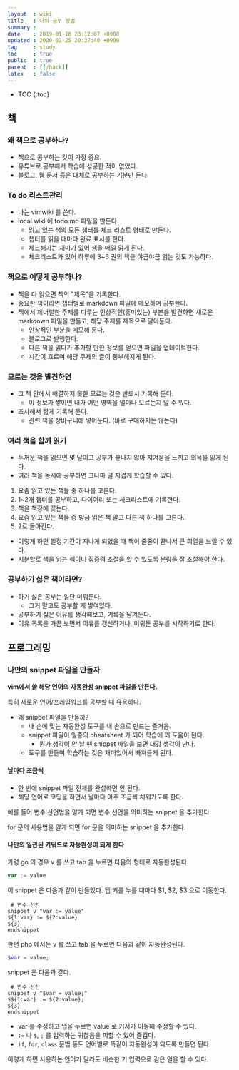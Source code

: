 ```yaml
---
layout  : wiki
title   : 나의 공부 방법
summary :
date    : 2019-01-18 23:12:07 +0900
updated : 2020-02-25 20:37:40 +0900
tag     : study
toc     : true
public  : true
parent  : [[/hack]]
latex   : false
---
```

* TOC
{:toc}

## 책

### 왜 책으로 공부하나?

* 책으로 공부하는 것이 가장 중요.
* 유튜브로 공부해서 학습에 성공한 적이 없었다.
* 블로그, 웹 문서 등은 대체로 공부하는 기분만 든다.

### To do 리스트관리

* 나는 vimwiki 를 쓴다.
* local wiki 에 todo.md 파일을 만든다.
    * 읽고 있는 책의 모든 챕터를 체크 리스트 형태로 만든다.
    * 챕터를 읽을 때마다 완료 표시를 한다.
    * 체크해가는 재미가 있어 책을 매일 읽게 된다.
    * 체크리스트가 있어 하루에 3~6 권의 책을 야금야금 읽는 것도 가능하다.

### 책으로 어떻게 공부하나?

* 책을 다 읽으면 책의 "제목"을 기록한다.
* 중요한 책이라면 챕터별로 markdown 파일에 메모하며 공부한다.
* 책에서 제너럴한 주제를 다루는 인상적인(흥미있는) 부분을 발견하면 새로운 markdown 파일을 만들고, 해당 주제를 제목으로 달아둔다.
    * 인상적인 부분을 메모해 둔다.
    * 블로그로 발행한다.
    * 다른 책을 읽다가 추가할 만한 정보를 얻으면 파일을 업데이트한다.
    * 시간이 흐르며 해당 주제의 글이 풍부해지게 된다.

### 모르는 것을 발견하면

* 그 책 안에서 해결하지 못한 모르는 것은 반드시 기록해 둔다.
    * 이 정보가 쌓이면 내가 어떤 영역을 얼마나 모르는지 알 수 있다.
* 조사해서 짧게 기록해 둔다.
    * 관련 책을 장바구니에 넣어둔다. (바로 구매하지는 않는다)

### 여러 책을 함께 읽기

* 두꺼운 책을 읽으면 몇 달이고 공부가 끝나지 않아 지겨움을 느끼고 의욕을 잃게 된다.
* 여러 책을 동시에 공부하면 그나마 덜 지겹게 학습할 수 있다.

1. 요즘 읽고 있는 책들 중 하나를 고른다.
2. 1~2개 챕터를 공부하고, 다이어리 또는 체크리스트에 기록한다.
3. 책을 책장에 꽂는다.
4. 요즘 읽고 있는 책들 중 방금 읽은 책 말고 다른 책 하나를 고른다.
5. 2로 돌아간다.

* 이렇게 하면 일정 기간이 지나게 되었을 때 책이 줄줄이 끝나서 큰 희열을 느낄 수 있다.
* 시분할로 책을 읽는 셈이니 집중력 조절을 할 수 있도록 분량을 잘 조절해야 한다.

### 공부하기 싫은 책이라면?

* 하기 싫은 공부는 일단 미뤄둔다.
    * 그거 말고도 공부할 게 쌓여있다.
* 공부하기 싫은 이유를 생각해보고, 기록을 남겨둔다.
* 이유 목록을 가끔 보면서 이유를 갱신하거나, 미뤄둔 공부를 시작하기로 한다.

## 프로그래밍

### 나만의 snippet 파일을 만들자

**vim에서 쓸 해당 언어의 자동완성 snippet 파일을 만든다.**

특히 새로운 언어/프레임워크를 공부할 때 유용하다.

* 왜 snippet 파일을 만들까?
    * 내 손에 맞는 자동완성 도구를 내 손으로 만드는 즐거움.
    * snippet 파일이 일종의 cheatsheet 가 되어 학습에 꽤 도움이 된다.
        * 뭔가 생각이 안 날 땐 snippet 파일을 보면 대강 생각이 난다.
    * 도구를 만들며 학습하는 것은 재미있어서 빠져들게 된다.

#### 날마다 조금씩

* 한 번에 snippet 파일 전체를 완성하면 안 된다.
* 해당 언어로 코딩을 하면서 날마다 아주 조금씩 채워가도록 한다.

예를 들어 변수 선언법을 알게 되면 변수 선언을 의미하는 snippet 을 추가한다.

for 문의 사용법을 알게 되면 for 문을 의미하는 snippet 을 추가한다.

#### 나만의 일관된 키워드로 자동완성이 되게 한다

가령 go 의 경우 v 를 쓰고 tab 을 누르면 다음의 형태로 자동완성된다.

```go
var := value
```

이 snippet 은 다음과 같이 만들었다. 탭 키를 누를 때마다 $1, $2, $3 으로 이동한다.

```
 # 변수 선언
snippet v "var := value"
${1:var} := ${2:value}
${3}
endsnippet
```

한편 php 에서는 v 를 쓰고 tab 을 누르면 다음과 같이 자동완성된다.

```php
$var = value;
```

snippet 은 다음과 같다.

```
 # 변수 선언
snippet v "$var = value;"
$${1:var} := ${2:value};
${3}
endsnippet
```

* var 를 수정하고 탭을 누르면 value 로 커서가 이동해 수정할 수 있다.
* `:=` 나 `$`, `;` 를 입력하는 귀찮음을 피할 수 있어 즐겁다.
* `if`, `for`, `class` 문법 등도 언어별로 똑같이 자동완성이 되도록 만들면 된다.

이렇게 하면 사용하는 언어가 달라도 비슷한 키 입력으로 같은 일을 할 수 있다.




